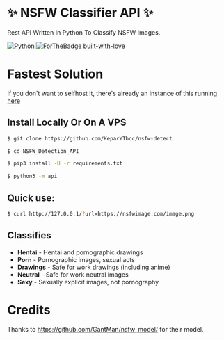 # ✨ NSFW Classifier API ✨
Rest API Written In Python To Classify NSFW Images.

[![Python](http://forthebadge.com/images/badges/made-with-python.svg)](https://python.org)
[![ForTheBadge built-with-love](http://ForTheBadge.com/images/badges/built-with-love.svg)](https://GitHub.com/TheHamkerCat/)

# Fastest Solution

If you don't want to selfhost it, there's already an instance of this running [here](https://nsfw-detection-api.onrender.com?url=)

## Install Locally Or On A VPS

```sh
$ git clone https://github.com/KeparYTbcc/nsfw-detect

$ cd NSFW_Detection_API

$ pip3 install -U -r requirements.txt

$ python3 -m api
```

## Quick use:

```sh
$ curl http://127.0.0.1/?url=https://nsfwimage.com/image.png
```
## Classifies

* **Hentai** - Hentai and pornographic drawings
* **Porn** - Pornographic images, sexual acts
* **Drawings** - Safe for work drawings (including anime)
* **Neutral** - Safe for work neutral images
* **Sexy** - Sexually explicit images, not pornography

# Credits

Thanks to https://github.com/GantMan/nsfw_model/ for their model.

